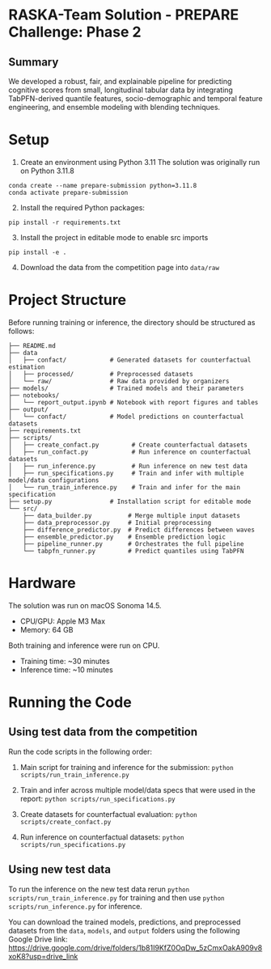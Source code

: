 # RASKA-Team Solution - PREPARE Challenge: Phase 2

## Summary

We developed a robust, fair, and explainable pipeline for predicting cognitive scores from small, longitudinal tabular data by integrating TabPFN-derived quantile features, socio-demographic and temporal feature engineering, and ensemble modeling with blending techniques.

# Setup

1. Create an environment using Python 3.11 The solution was originally run on Python 3.11.8
```
conda create --name prepare-submission python=3.11.8
conda activate prepare-submission
```

2. Install the required Python packages:
```
pip install -r requirements.txt
```

3. Install the project in editable mode to enable src imports
```
pip install -e .
```

4. Download the data from the competition page into `data/raw`

# Project Structure

Before running training or inference, the directory should be structured as follows:

```
├── README.md
├── data
│   ├── confact/            # Generated datasets for counterfactual estimation
│   ├── processed/          # Preprocessed datasets
│   └── raw/                # Raw data provided by organizers
├── models/                 # Trained models and their parameters
├── notebooks/
│   └── report_output.ipynb # Notebook with report figures and tables
├── output/
│   └── confact/            # Model predictions on counterfactual datasets
├── requirements.txt
├── scripts/
│   ├── create_confact.py         # Create counterfactual datasets
│   ├── run_confact.py            # Run inference on counterfactual datasets
│   ├── run_inference.py          # Run inference on new test data
│   ├── run_specifications.py     # Train and infer with multiple model/data configurations
│   └── run_train_inference.py    # Train and infer for the main specification
├── setup.py                # Installation script for editable mode
└── src/
    ├── data_builder.py          # Merge multiple input datasets
    ├── data_preprocessor.py     # Initial preprocessing
    ├── difference_predictor.py  # Predict differences between waves
    ├── ensemble_predictor.py    # Ensemble prediction logic
    ├── pipeline_runner.py       # Orchestrates the full pipeline
    └── tabpfn_runner.py         # Predict quantiles using TabPFN
```

# Hardware

The solution was run on macOS Sonoma 14.5.
-	CPU/GPU: Apple M3 Max
-	Memory: 64 GB

Both training and inference were run on CPU.
- Training time: ~30 minutes
- Inference time: ~10 minutes

# Running the Code

## Using test data from the competition

Run the code scripts in the following order:

1. Main script for training and inference for the submission: `python scripts/run_train_inference.py`

2. Train and infer across multiple model/data specs that were used in the report: `python scripts/run_specifications.py`

3. Create datasets for counterfactual evaluation: `python scripts/create_confact.py`

4. Run inference on counterfactual datasets: `python scripts/run_specifications.py`

## Using new test data

To run the inference on the new test data rerun `python scripts/run_train_inference.py` for training and then use `python scripts/run_inference.py` for inference.

You can download the trained models, predictions, and preprocessed datasets from the `data`, `models`, and `output` folders using the following Google Drive link: https://drive.google.com/drive/folders/1b81I9KfZ0OqDw_5zCmxOakA909v8xoK8?usp=drive_link

